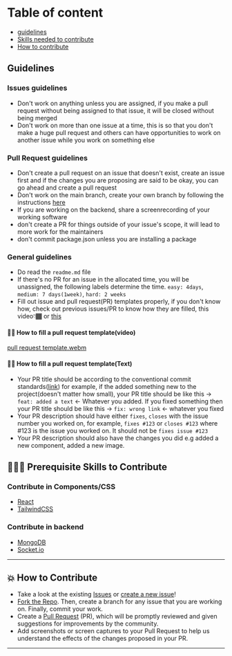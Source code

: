 # Table of content

- [guidelines](#guidelines)
- [Skills needed to contribute](#-prerequisite-skills-to-contribute)
- [How to contribute](#-how-to-contribute)

## Guidelines

### Issues guidelines

- Don't work on anything unless you are assigned, if you make a pull request without being assigned to that issue, it will be closed without being merged
- Don't work on more than one issue at a time, this is so that you don't make a huge pull request and others can have opportunities to work on another issue while you work on something else

### Pull Request guidelines

- Don't create a pull request on an issue that doesn't exist, create an issue first and if the changes you are proposing are said to be okay, you can go ahead and create a pull request
- Don't work on the main branch, create your own branch by following the instructions [here](#-how-to-make-a-pull-request)
- If you are working on the backend, share a screenrecording of your working software
- don't create a PR for things outside of your issue's scope, it will lead to more work for the maintainers
- don't commit package.json unless you are installing a package

### General guidelines

- Do read the `readme.md` file
- If there's no PR for an issue in the allocated time, you will be unassigned, the following labels determine the time. `easy: 4days`, `medium: 7 days(1week)`, `hard: 2 weeks`
- Fill out issue and pull request(PR) templates properly, if you don't know how, check out previous issues/PR to know how they are filled, this video👇🏾 or [this](#-how-to-fill-a-pull-request-templatetext)

#### 👌🏾 How to fill a pull request template(video)

[pull request template.webm](https://user-images.githubusercontent.com/78784850/195570788-05a6fe61-a9a3-4abe-ae17-936ffd6ea171.webm)

#### 👌🏾 How to fill a pull request template(Text)

- Your PR title should be according to the conventional commit standards([link](https://gist.github.com/Zekfad/f51cb06ac76e2457f11c80ed705c95a3)) for example, if the added something new to the project(doesn't matter how small), your PR title should be like this -> `feat: added a text` <- Whatever you added. If you fixed something then your PR title should be like this -> `fix: wrong link` <- whatever you fixed
- Your PR description should have either `fixes`, `closes` with the issue number you worked on, for example, `fixes #123` or `closes #123` where #123 is the issue you worked on. It should not be `fixes issue #123`
- Your PR description should also have the changes you did e.g added a new component, added a new image.

## 👩🏽‍💻 Prerequisite Skills to Contribute

### Contribute in Components/CSS
- [React](https://reactjs.org/)
- [TailwindCSS](https://tailwindcss.com/)

### Contribute in backend
- [MongoDB](https://www.mongodb.com/)
- [Socket.io](https://socket.io/)

---

## 💥 How to Contribute

- Take a look at the existing [Issues](https://github.com/Dun-sin/Whisper/issues) or [create a new issue](https://github.com/Dun-sin/Whisper/issues/new/choose)!
- [Fork the Repo](https://github.com/Dun-sin/Whisper/fork). Then, create a branch for any issue that you are working on. Finally, commit your work.
- Create a [Pull Request](https://github.com/Dun-sin/Whisper/compare) (PR), which will be promptly reviewed and given suggestions for improvements by the community.
- Add screenshots or screen captures to your Pull Request to help us understand the effects of the changes proposed in your PR.

---

